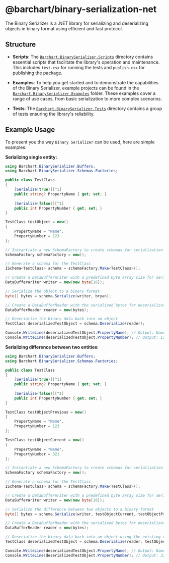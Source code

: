 # @barchart/binary-serialization-net

The Binary Serializer is a .NET library for serializing and deserializing objects in binary format using efficient and fast protocol.

## Structure

- **Scripts**: The [`Barchart.BinarySerializer.Scripts`](./Barchart.BinarySerializer.Scripts) directory contains essential scripts that facilitate the library's operation and maintenance. This includes `test.csx` for running the tests and `publish.csx` for publishing the package.

- **Examples**: To help you get started and to demonstrate the capabilities of the Binary Serializer, example projects can be found in the [`Barchart.BinarySerializer.Examples`](./Barchart.BinarySerializer.Examples) folder. These examples cover a range of use cases, from basic serialization to more complex scenarios.

- **Tests**: The [`Barchart.BinarySerializer.Tests`](./Barchart.BinarySerializer.Tests) directory contains a group of tests ensuring the library's reliability.

## Example Usage

To present you the way `Binary Serializer` can be used, here are simple examples:

**Serializing single entity:**

```csharp
using Barchart.BinarySerializer.Buffers;
using Barchart.BinarySerializer.Schemas.Factories;

public class TestClass
{
    [Serialize(true)][^1]
    public string? PropertyName { get; set; }
    
    [Serialize(false)][^1]
    public int PropertyNumber { get; set; }
}

TestClass testObject = new()
{
    PropertyName = "Name",
    PropertyNumber = 123
};

// Instantiate a new SchemaFactory to create schemas for serialization
SchemaFactory schemaFactory = new();

// Generate a schema for the TestClass
ISchema<TestClass> schema = schemaFactory.Make<TestClass>();

// Create a DataBufferWriter with a predefined byte array size for serialization
DataBufferWriter writer = new(new byte[16]);

// Serialize the object to a binary format
byte[] bytes = schema.Serialize(writer, bryan);

// Create a DataBufferReader with the serialized bytes for deserialization
DataBufferReader reader = new(bytes);

// Deserialize the binary data back into an object
TestClass deserializedTestObject = schema.Deserialize(reader);

Console.WriteLine(deserializedTestObject.PropertyName); // Output: Name
Console.WriteLine(deserializedTestObject.PropertyNumber); // Output: 123
```

**Serializing difference between two entities:**

```csharp
using Barchart.BinarySerializer.Buffers;
using Barchart.BinarySerializer.Schemas.Factories;

public class TestClass
{
    [Serialize(true)][^1]
    public string? PropertyName { get; set; }
    
    [Serialize(false)][^1]
    public int PropertyNumber { get; set; }
}

TestClass testObjectPrevious = new()
{
    PropertyName = "Name",
    PropertyNumber = 123
};

TestClass testObjectCurrent = new()
{
    PropertyName = "Name",
    PropertyNumber = 321
};

// Instantiate a new SchemaFactory to create schemas for serialization
SchemaFactory schemaFactory = new();

// Generate a schema for the TestClass
ISchema<TestClass> schema = schemaFactory.Make<TestClass>();

// Create a DataBufferWriter with a predefined byte array size for serialization
DataBufferWriter writer = new(new byte[16]);

// Serialize the difference between two objects to a binary format
byte[] bytes = schema.Serialize(writer, testObjectCurrent, testObjectPrevious);

// Create a DataBufferReader with the serialized bytes for deserialization
DataBufferReader reader = new(bytes);

// Deserialize the binary data back into an object using the existing object
TestClass deserializedTestObject = schema.Deserialize(reader, testObjectPrevious);

Console.WriteLine(deserializedTestObject.PropertyName); // Output: Name
Console.WriteLine(deserializedTestObject.PropertyNumber); // Output: 321
```

[^1]: The `Serialize` attribute is used to mark properties or fields for binary serialization. When `true` is passed to the `Serialize` attribute, it indicates that the data member is part of the unique key for the object. Multiple data members can be marked as key components, allowing for compound keys in complex objects.